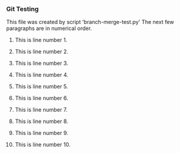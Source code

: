 
### Git Testing

This file was created by script 'branch-merge-test.py'
The next few paragraphs are in numerical order.

1. This is line number 1.

2. This is line number 2.

3. This is line number 3.

4. This is line number 4.

5. This is line number 5.

6. This is line number 6.

7. This is line number 7.

8. This is line number 8.

9. This is line number 9.

10. This is line number 10.
